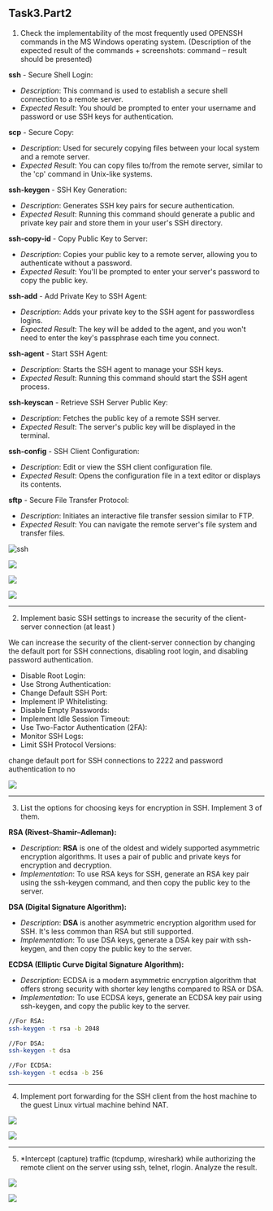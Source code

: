 ## Task3.Part2

1. Check the implementability of the most frequently used OPENSSH commands in the MS Windows operating system. (Description of the expected result of the commands + screenshots: command – result should be presented)

**ssh** - Secure Shell Login:
- *Description*: This command is used to establish a secure shell connection to a remote server.
- *Expected Result*: You should be prompted to enter your username and password or use SSH keys for authentication.

**scp** - Secure Copy:
- *Description*: Used for securely copying files between your local system and a remote server.
- *Expected Result*: You can copy files to/from the remote server, similar to the 'cp' command in Unix-like systems.

**ssh-keygen** - SSH Key Generation:
- *Description*: Generates SSH key pairs for secure authentication.
- *Expected Result*: Running this command should generate a public and private key pair and store them in your user's SSH directory.

**ssh-copy-id** - Copy Public Key to Server:
- *Description*: Copies your public key to a remote server, allowing you to authenticate without a password.
- *Expected Result*: You'll be prompted to enter your server's password to copy the public key.

**ssh-add** - Add Private Key to SSH Agent:
- *Description*: Adds your private key to the SSH agent for passwordless logins.
- *Expected Result*: The key will be added to the agent, and you won't need to enter the key's passphrase each time you connect.

**ssh-agent** - Start SSH Agent:
- *Description*: Starts the SSH agent to manage your SSH keys.
- *Expected Result*: Running this command should start the SSH agent process.

**ssh-keyscan** - Retrieve SSH Server Public Key:
- *Description*: Fetches the public key of a remote SSH server.
- *Expected Result*: The server's public key will be displayed in the terminal.

**ssh-config** - SSH Client Configuration:
- *Description*: Edit or view the SSH client configuration file.
- *Expected Result*: Opens the configuration file in a text editor or displays its contents.

**sftp** - Secure File Transfer Protocol:
- *Description*: Initiates an interactive file transfer session similar to FTP.
- *Expected Result*: You can navigate the remote server's file system and transfer files.

![ssh](https://i.imgur.com/XSoEJIv.png)

![](https://i.imgur.com/RgbUy7u.png)

![](https://i.imgur.com/YW20wSG.png)

![](https://i.imgur.com/jmCBvXP.png)

---
2. Implement basic SSH settings to increase the security of the client-server connection (at least )

We can increase the security of the client-server connection by changing the default port for SSH connections, disabling root login, and disabling password authentication.

- Disable Root Login:
- Use Strong Authentication:
- Change Default SSH Port:
- Implement IP Whitelisting:
- Disable Empty Passwords:
- Implement Idle Session Timeout:
- Use Two-Factor Authentication (2FA):
- Monitor SSH Logs:
- Limit SSH Protocol Versions:

change default port for SSH connections to 2222 and password authentication to no

![](https://i.imgur.com/O9AzTi5.png)



---
3. List the options for choosing keys for encryption in SSH. Implement 3 of them.

**RSA (Rivest–Shamir–Adleman):**
- *Description*: **RSA** is one of the oldest and widely supported asymmetric encryption algorithms. It uses a pair of public and private keys for encryption and decryption.
- *Implementation*: To use RSA keys for SSH, generate an RSA key pair using the ssh-keygen command, and then copy the public key to the server.

**DSA (Digital Signature Algorithm):**
- *Description*: **DSA** is another asymmetric encryption algorithm used for SSH. It's less common than RSA but still supported.
- *Implementation*: To use DSA keys, generate a DSA key pair with ssh-keygen, and then copy the public key to the server.

**ECDSA (Elliptic Curve Digital Signature Algorithm):**
- *Description*: ECDSA is a modern asymmetric encryption algorithm that offers strong security with shorter key lengths compared to RSA or DSA.
- *Implementation*: To use ECDSA keys, generate an ECDSA key pair using ssh-keygen, and copy the public key to the server.

```bash
//For RSA:
ssh-keygen -t rsa -b 2048

//For DSA:
ssh-keygen -t dsa

//For ECDSA:
ssh-keygen -t ecdsa -b 256
```

---
4. Implement port forwarding for the SSH client from the host machine to the guest Linux virtual machine behind NAT. 

![](https://i.imgur.com/lREWT1E.png)

![](https://i.imgur.com/8764Ujr.png)

---
5. *Intercept (capture) traffic (tcpdump, wireshark) while authorizing the remote client on the server using ssh, telnet, rlogin. Analyze the result.

![](https://i.imgur.com/joeDgOI.png)

![](https://i.imgur.com/R00SOz6.png)